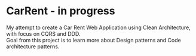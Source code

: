 # CarRent - in progress

My attempt to create a Car Rent Web Application using Clean Architecture, with focus on CQRS and DDD.\
Goal from this project is to learn more about Design patterns and Code architecture patterns.
